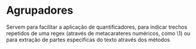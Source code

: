 # Agrupadores

Servem para facilitar a aplicação de quantificadores, para indicar trechos repetidos de uma regex (através de metacarateres numéricos, como \1) ou para extração de partes específicas do texto através dos métodos
